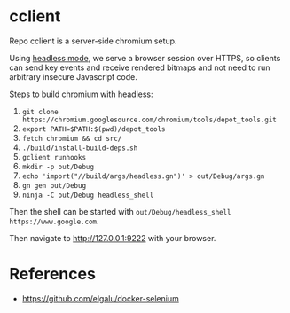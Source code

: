 cclient
=======

Repo cclient is a server-side chromium setup.

Using [headless
mode](https://chromium.googlesource.com/chromium/src/+/master/headless/),
we serve a browser session over HTTPS, so clients can send key events
and receive rendered bitmaps and not need to run arbitrary insecure
Javascript code.

Steps to build chromium with headless:

1. `git clone https://chromium.googlesource.com/chromium/tools/depot_tools.git`
2. `export PATH=$PATH:$(pwd)/depot_tools`
3. `fetch chromium && cd src/`
4. `./build/install-build-deps.sh`
5. `gclient runhooks`
6. `mkdir -p out/Debug`
7. `echo 'import("//build/args/headless.gn")' > out/Debug/args.gn`
8. `gn gen out/Debug`
9. `ninja -C out/Debug headless_shell`

Then the shell can be started with `out/Debug/headless_shell https://www.google.com`.

Then navigate to http://127.0.0.1:9222 with your browser.

# References

- https://github.com/elgalu/docker-selenium

